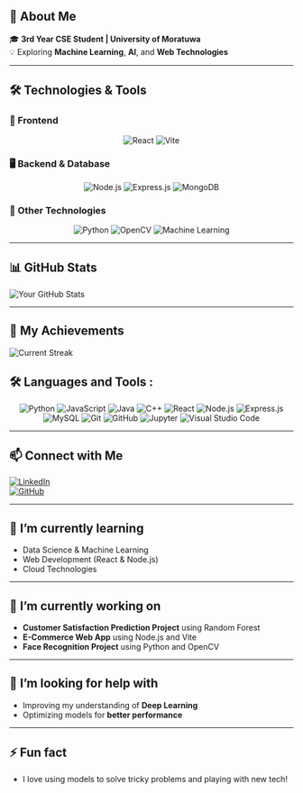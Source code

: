 ## 🚀 About Me  
🎓 **3rd Year CSE Student | University of Moratuwa**  
💡 Exploring **Machine Learning**, **AI**, and **Web Technologies**  

---

## 🛠️ Technologies & Tools 

### 🎨 Frontend
<p align="center">
  <img src="https://img.shields.io/badge/-React-61DAFB?style=for-the-badge&logo=react" alt="React"/>
  <img src="https://img.shields.io/badge/-Vite-646CFF?style=for-the-badge&logo=vite" alt="Vite"/>
</p>

### 🖥️ Backend & Database
<p align="center">
  <img src="https://img.shields.io/badge/-Node.js-339933?style=for-the-badge&logo=node.js" alt="Node.js"/>
  <img src="https://img.shields.io/badge/-Express.js-000000?style=for-the-badge&logo=express" alt="Express.js"/>
  <img src="https://img.shields.io/badge/-MongoDB-47A248?style=for-the-badge&logo=mongodb" alt="MongoDB"/>
</p>

### 🚀 Other Technologies
<p align="center">
  <img src="https://img.shields.io/badge/-Python-3776AB?style=for-the-badge&logo=python" alt="Python"/>
  <img src="https://img.shields.io/badge/-OpenCV-5C3EE8?style=for-the-badge&logo=opencv" alt="OpenCV"/>
  <img src="https://img.shields.io/badge/-Machine%20Learning-102230?style=for-the-badge&logo=pytorch" alt="Machine Learning"/>
</p>

---
## 📊 GitHub Stats  
![Your GitHub Stats](https://github-readme-stats.vercel.app/api?username=navatharshini&show_icons=true&theme=radical)

---

## 🏅 My Achievements  
![Current Streak](https://img.shields.io/badge/Current%20Streak-21%20Days-brightgreen?style=flat-square)

## 🛠️ Languages and Tools :
<p align="center">
  <img src="https://img.shields.io/badge/-Python-3776AB?style=for-the-badge&logo=python" alt="Python"/>
  <img src="https://img.shields.io/badge/-JavaScript-FFD700?style=for-the-badge&logo=javascript" alt="JavaScript"/>
  <img src="https://img.shields.io/badge/-Java-007396?style=for-the-badge&logo=java" alt="Java"/>
  <img src="https://img.shields.io/badge/-C++-00599C?style=for-the-badge&logo=cplusplus" alt="C++"/>
  <img src="https://img.shields.io/badge/-React-61DAFB?style=for-the-badge&logo=react" alt="React"/>
  <img src="https://img.shields.io/badge/-Node.js-339933?style=for-the-badge&logo=node.js" alt="Node.js"/>
  <img src="https://img.shields.io/badge/-Express.js-000000?style=for-the-badge&logo=express" alt="Express.js"/>
  <img src="https://img.shields.io/badge/-MySQL-4479A1?style=for-the-badge&logo=mysql" alt="MySQL"/>
  <img src="https://img.shields.io/badge/-Git-F05032?style=for-the-badge&logo=git" alt="Git"/>
  <img src="https://img.shields.io/badge/-GitHub-333?style=for-the-badge&logo=github" alt="GitHub"/>
  <img src="https://img.shields.io/badge/-Jupyter-F37626?style=for-the-badge&logo=jupyter" alt="Jupyter"/>
  <img src="https://img.shields.io/badge/-Visual%20Studio%20Code-0078D4?style=for-the-badge&logo=visualstudiocode" alt="Visual Studio Code"/>
</p>





---

## 📫 Connect with Me  
[![LinkedIn](https://img.shields.io/badge/-LinkedIn-0077B5?style=flat-square&logo=linkedin)](https://www.linkedin.com/in/navatharshini-balachandran-64b279215?utm_source=share&utm_campaign=share_via&utm_content=profile&utm_medium=android_app)  
[![GitHub](https://img.shields.io/badge/-GitHub-333?style=flat-square&logo=github)](https://github.com/navatharshini)

---

## 🌱 I’m currently learning  
- Data Science & Machine Learning  
- Web Development (React & Node.js)  
- Cloud Technologies

---

## 🔭 I’m currently working on  
- **Customer Satisfaction Prediction Project** using Random Forest  
- **E-Commerce Web App** using Node.js and Vite  
- **Face Recognition Project** using Python and OpenCV  

---

## 🤔 I’m looking for help with  
- Improving my understanding of **Deep Learning**  
- Optimizing models for **better performance**

---

## ⚡ Fun fact  
- I love using models to solve tricky problems and playing with new tech!  
